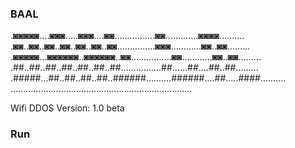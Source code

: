### BAAL ###

.◙◙◙◙◙....◙◙◙.....◙◙◙....◙◙................◙◙.............◙◙◙◙..........
.◙◙..◙◙..◙◙..◙◙..◙◙..◙◙..◙◙...............◙◙◙............◙◙..◙◙.........
.◙◙◙◙◙...◙◙◙◙◙◙..◙◙◙◙◙◙..◙◙................◙◙............◙◙..◙◙.........
.##..##..##..##..##..##..##................##......##....##..##.........
.#####...##..##..##..##..######..........######....##.....####..........
........................................................................

 Wifi DDOS
 Version: 1.0 beta


### Run ###

